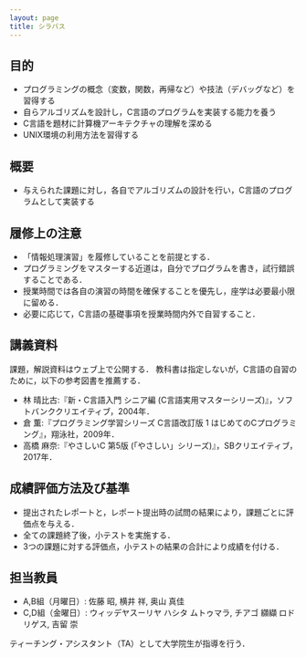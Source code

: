 ```yaml
---
layout: page
title: シラバス
---
```


## 目的

+ プログラミングの概念（変数，関数，再帰など）や技法（デバッグなど）を習得する
+ 自らアルゴリズムを設計し，C言語のプログラムを実装する能力を養う
+ C言語を題材に計算機アーキテクチャの理解を深める
+ UNIX環境の利用方法を習得する

## 概要

+ 与えられた課題に対し，各自でアルゴリズムの設計を行い，C言語のプログラムとして実装する

## 履修上の注意

+ 「情報処理演習」を履修していることを前提とする．
+ プログラミングをマスターする近道は，自分でプログラムを書き，試行錯誤することである．
+ 授業時間では各自の演習の時間を確保することを優先し，座学は必要最小限に留める．
+ 必要に応じて，C言語の基礎事項を授業時間内外で自習すること．

## 講義資料

課題，解説資料はウェブ上で公開する．
教科書は指定しないが，C言語の自習のために，以下の参考図書を推薦する．

+ 林 晴比古:『新・C言語入門 シニア編 (C言語実用マスターシリーズ)』，ソフトバンククリエイティブ，2004年．
+ 倉 薫:『プログラミング学習シリーズ C言語改訂版 1 はじめてのCプログラミング』，翔泳社，2009年．
+ 高橋 麻奈:『やさしいC 第5版 (「やさしい」シリーズ)』，SBクリエイティブ，2017年．

## 成績評価方法及び基準

+ 提出されたレポートと，レポート提出時の試問の結果により，課題ごとに評価点を与える．
+ 全ての課題終了後，小テストを実施する．
+ 3つの課題に対する評価点，小テストの結果の合計により成績を付ける．

## 担当教員

+ A,B組（月曜日）: 佐藤 昭, 横井 祥, 奥山 真佳
+ C,D組（金曜日）: ウィッデヤスーリヤ ハシタ ムトゥマラ, チアゴ 纐纈 ロドリゲス, 吉留 崇

ティーチング・アシスタント（TA）として大学院生が指導を行う．
